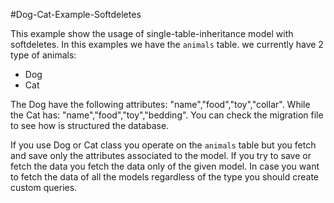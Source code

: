 #Dog-Cat-Example-Softdeletes

This example show the usage of single-table-inheritance model with softdeletes. In this examples we have the `animals` table. we currently have 2 type of animals:

- Dog
- Cat

The Dog have the following attributes: "name","food","toy","collar". While the Cat has: "name","food","toy","bedding". You can check the migration file to see how is structured the database. 

If you use Dog or Cat class you operate on the `animals` table but you fetch and save only the attributes associated to the model.
If you try to save or fetch the data you fetch the data only of the given model. In case you want to fetch the data of all the models regardless of the type you should create custom queries.